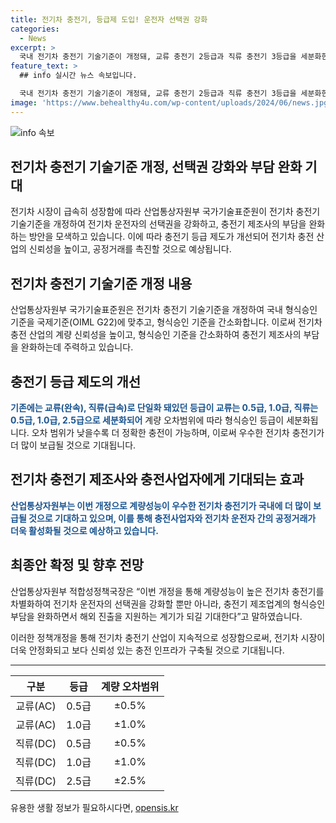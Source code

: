 ```yaml
---
title: 전기차 충전기, 등급제 도입! 운전자 선택권 강화
categories:
  - News
excerpt: >
  국내 전기차 충전기 기술기준이 개정돼, 교류 충전기 2등급과 직류 충전기 3등급을 세분화한다. 산업부는 이를 통해 전기차 운전자의 선택권을 높이고, 제조사의 부담을 감소시키며, 전기차 충전 산업의 신뢰성을 높일 것으로 전망했다. 개정은 계량 오차에 따른 등급 세분화와 형식승인 변경 기준 완화를 포함하고, 이를 통해 전기차 충전기의 성능이 향상될 것으로 기대된다. 또한, 이러한 개정으로 전기차 충전기의 보급이 활성화되어 공정거래가 더욱 활발해질 것으로 전망된다.
feature_text: >
  ## info 실시간 뉴스 속보입니다.

  국내 전기차 충전기 기술기준이 개정돼, 교류 충전기 2등급과 직류 충전기 3등급을 세분화한다. 산업부는 이를 통해 전기차 운전자의 선택권을 높이고, 제조사의 부담을 감소시키며, 전기차 충전 산업의 신뢰성을 높일 것으로 전망했다. 개정은 계량 오차에 따른 등급 세분화와 형식승인 변경 기준 완화를 포함하고, 이를 통해 전기차 충전기의 성능이 향상될 것으로 기대된다. 또한, 이러한 개정으로 전기차 충전기의 보급이 활성화되어 공정거래가 더욱 활발해질 것으로 전망된다.
image: 'https://www.behealthy4u.com/wp-content/uploads/2024/06/news.jpg'
---
```


<p><img src="https://www.behealthy4u.com/wp-content/uploads/2024/06/news.jpg" alt="info 속보" /></p>

<h2>전기차 충전기 기술기준 개정, 선택권 강화와 부담 완화 기대</h2>

<p data-ke-size="size16">전기차 시장이 급속히 성장함에 따라 산업통상자원부 국가기술표준원이 전기차 충전기 기술기준을 개정하여 전기차 운전자의 선택권을 강화하고, 충전기 제조사의 부담을 완화하는 방안을 모색하고 있습니다. 이에 따라 충전기 등급 제도가 개선되어 전기차 충전 산업의 신뢰성을 높이고, 공정거래를 촉진할 것으로 예상됩니다.</p>

<h2>전기차 충전기 기술기준 개정 내용</h2>

<p>산업통상자원부 국가기술표준원은 전기차 충전기 기술기준을 개정하여 국내 형식승인 기준을 국제기준(OIML G22)에 맞추고, 형식승인 기준을 간소화합니다. 이로써 전기차 충전 산업의 계량 신뢰성을 높이고, 형식승인 기준을 간소화하여 충전기 제조사의 부담을 완화하는데 주력하고 있습니다.</p>

<h2>충전기 등급 제도의 개선</h2>

<p><b><span style="color: #1a5490;">기존에는 교류(완속), 직류(급속)로 단일화 돼있던 등급이 교류는 0.5급, 1.0급, 직류는 0.5급, 1.0급, 2.5급으로 세분화되어</span></b> 계량 오차범위에 따라 형식승인 등급이 세분화됩니다. 오차 범위가 낮을수록 더 정확한 충전이 가능하며, 이로써 우수한 전기차 충전기가 더 많이 보급될 것으로 기대됩니다.</p>

<h2>전기차 충전기 제조사와 충전사업자에게 기대되는 효과</h2>

<p><span style="color: #1a5490;"><b>산업통상자원부는 이번 개정으로 계량성능이 우수한 전기차 충전기가 국내에 더 많이 보급될 것으로 기대하고 있으며, 이를 통해 충전사업자와 전기차 운전자 간의 공정거래가 더욱 활성화될 것으로 예상하고 있습니다.</b></span></p>

<h2>최종안 확정 및 향후 전망</h2>

<p>산업통상자원부 적합성정책국장은 “이번 개정을 통해 계량성능이 높은 전기차 충전기를 차별화하여 전기차 운전자의 선택권을 강화할 뿐만 아니라, 충전기 제조업계의 형식승인 부담을 완화하면서 해외 진출을 지원하는 계기가 되길 기대한다”고 말하였습니다.</p>

<p>이러한 정책개정을 통해 전기차 충전기 산업이 지속적으로 성장함으로써, 전기차 시장이 더욱 안정화되고 보다 신뢰성 있는 충전 인프라가 구축될 것으로 기대됩니다.</p>

<hr>

<p data-ke-size="size16"></p>

<table>
  <thead>
    <tr>
      <th style="text-align: center;">구분</th>
      <th style="text-align: center;">등급</th>
      <th style="text-align: center;">계량 오차범위</th>
    </tr>
  </thead>
  <tbody>
    <tr>
      <td style="text-align: center;">교류(AC)</td>
      <td style="text-align: center;">0.5급</td>
      <td style="text-align: center;">±0.5%</td>
    </tr>
    <tr>
      <td style="text-align: center;">교류(AC)</td>
      <td style="text-align: center;">1.0급</td>
      <td style="text-align: center;">±1.0%</td>
    </tr>
    <tr>
      <td style="text-align: center;">직류(DC)</td>
      <td style="text-align: center;">0.5급</td>
      <td style="text-align: center;">±0.5%</td>
    </tr>
    <tr>
      <td style="text-align: center;">직류(DC)</td>
      <td style="text-align: center;">1.0급</td>
      <td style="text-align: center;">±1.0%</td>
    </tr>
    <tr>
      <td style="text-align: center;">직류(DC)</td>
      <td style="text-align: center;">2.5급</td>
      <td style="text-align: center;">±2.5%</td>
    </tr>
  </tbody>
</table>

<p data-ke-size="size16"></p>
유용한 생활 정보가 필요하시다면, <a href="https://opensis.kr" rel="dofollow">opensis.kr</a>


